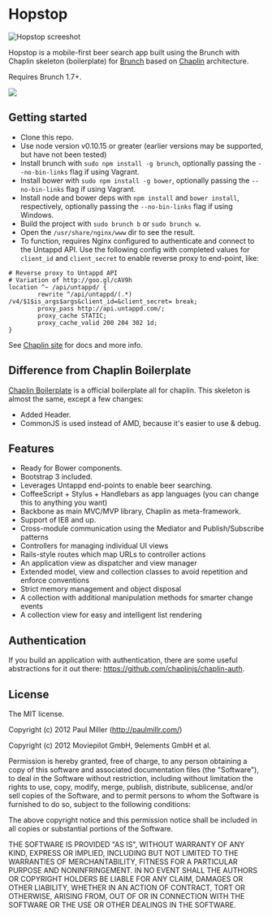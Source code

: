 # Hopstop
![Hopstop screeshot](http://i.imgur.com/IhEVItr.png)

Hopstop is a mobile-first beer search app built using the Brunch with Chaplin skeleton (boilerplate) for [Brunch](http://brunch.io)
based on [Chaplin](http://chaplinjs.org) architecture.

Requires Brunch 1.7+.

![](https://david-dm.org/jhabdas/hopstop.png)

## Getting started
* Clone this repo.
* Use node version v0.10.15 or greater (earlier versions may be supported, but have not been tested)
* Install brunch with `sudo npm install -g brunch`, optionally passing the `--no-bin-links` flag if using Vagrant.
* Install bower with `sudo npm install -g bower`, optionally passing the `--no-bin-links` flag if using Vagrant.
* Install node and bower deps with `npm install` and `bower install`, respectively, optionally passing the `--no-bin-links` flag if using Windows.
* Build the project with `sudo brunch b` or `sudo brunch w`.
* Open the `/usr/share/nginx/www` dir to see the result.
* To function, requires Nginx configured to authenticate and connect to the Untappd API. Use the following config with completed values for `client_id` and `client_secret` to enable reverse proxy to end-point, like:

```
# Reverse proxy to Untappd API
# Variation of http://goo.gl/cAV9h
location ^~ /api/untappd/ {
        rewrite ^/api/untappd/(.*) /v4/$1$is_args$args&client_id=&client_secret= break;
        proxy_pass http://api.untappd.com/;
        proxy_cache STATIC;
        proxy_cache_valid 200 204 302 1d;
}
```

See [Chaplin site](http://chaplinjs.org) for docs and more info.

## Difference from Chaplin Boilerplate
[Chaplin Boilerplate](https://github.com/chaplinjs/chaplin-boilerplate)
is a official boilerplate all for chaplin. This skeleton is almost the same,
except a few changes:

* Added Header.
* CommonJS is used instead of AMD, because it's easier to use & debug.

## Features
* Ready for Bower components.
* Bootstrap 3 included.
* Leverages Untappd end-points to enable beer searching.
* CoffeeScript + Stylus + Handlebars as app languages
(you can change this to anything you want)
* Backbone as main MVC/MVP library, Chaplin as meta-framework.
* Support of IE8 and up.
* Cross-module communication using the Mediator and Publish/Subscribe patterns
* Controllers for managing individual UI views
* Rails-style routes which map URLs to controller actions
* An application view as dispatcher and view manager
* Extended model, view and collection classes to avoid repetition and
enforce conventions
* Strict memory management and object disposal
* A collection with additional manipulation methods for smarter change events
* A collection view for easy and intelligent list rendering

## Authentication
If you build an application with authentication, there are some useful abstractions for it out there: https://github.com/chaplinjs/chaplin-auth.

## License
The MIT license.

Copyright (c) 2012 Paul Miller (http://paulmillr.com/)

Copyright (c) 2012 Moviepilot GmbH, 9elements GmbH et al.

Permission is hereby granted, free of charge, to any person obtaining a copy of
this software and associated documentation files (the "Software"), to deal in
the Software without restriction, including without limitation the rights to
use, copy, modify, merge, publish, distribute, sublicense, and/or sell copies
of the Software, and to permit persons to whom the Software is furnished to do
so, subject to the following conditions:

The above copyright notice and this permission notice shall be included in all
copies or substantial portions of the Software.

THE SOFTWARE IS PROVIDED "AS IS", WITHOUT WARRANTY OF ANY KIND, EXPRESS OR
IMPLIED, INCLUDING BUT NOT LIMITED TO THE WARRANTIES OF MERCHANTABILITY,
FITNESS FOR A PARTICULAR PURPOSE AND NONINFRINGEMENT. IN NO EVENT SHALL THE
AUTHORS OR COPYRIGHT HOLDERS BE LIABLE FOR ANY CLAIM, DAMAGES OR OTHER
LIABILITY, WHETHER IN AN ACTION OF CONTRACT, TORT OR OTHERWISE, ARISING FROM,
OUT OF OR IN CONNECTION WITH THE SOFTWARE OR THE USE OR OTHER DEALINGS IN THE
SOFTWARE.
